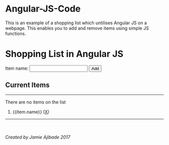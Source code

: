 # Angular-JS-Code

This is an example of a shopping list which untilises Angular JS on a webpage. This enables you to add and remove items using simple JS functions.

<!DOCTYPE html>
<html>
<head>
  <meta charset="utf-8">
  <meta name="viewport" content="width=device-width">
  <script src="https://ajax.googleapis.com/ajax/libs/angularjs/1.6.3/angular.min.js">
  </script>
  <title>JS Bin</title>
</head>
<body ng-app>
  <H1>Shopping List in Angular JS</h1>
  
 
  
  <form ng-submit="items.push(newItem); newItem={}">
    <label>Item name:
     <input ng-model="newItem.name" />
      </label>
        <button type="submit">Add</button>
  </form>
  
  
  
  <h2>Current Items</h2>
  <hr>
  <p ng-hide="!!items.length">There are no items on the list</p>
  
  <ol ng-init="items=[]">
    <li ng-repeat="item in items">
      {{item.name}}
      (<a href="javascript:void(0)" 
          ng-click="items.splice($index)">X</a>)
    </li>
  </ol>
  <hr>
  <br>
  <br>
  <em>Created by Jamie Ajibade 2017</em>
  
</body>
</html>

